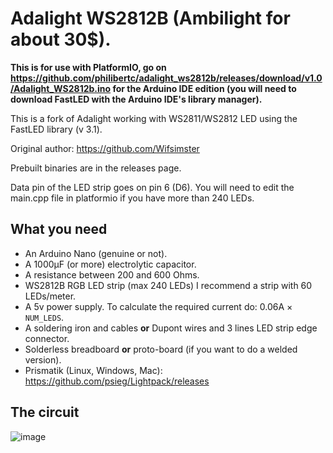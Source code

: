 # Adalight WS2812B (Ambilight for about 30$).
**This is for use with PlatformIO, go on https://github.com/philibertc/adalight_ws2812b/releases/download/v1.0/Adalight_WS2812b.ino for the Arduino IDE edition (you will need to download FastLED with the Arduino IDE's library manager).**

This is a fork of Adalight working with WS2811/WS2812 LED using the FastLED library (v 3.1).

Original author: https://github.com/Wifsimster

Prebuilt binaries are in the releases page.

Data pin of the LED strip goes on pin 6 (D6). You will need to edit the main.cpp file in platformio if you have more than 240 LEDs.

## What you need
- An Arduino Nano (genuine or not).
- A 1000µF (or more) electrolytic capacitor.
- A resistance between 200 and 600 Ohms.
- WS2812B RGB LED strip (max 240 LEDs) I recommend a strip with 60 LEDs/meter.
- A 5v power supply. To calculate the required current do: 0.06A × `NUM_LEDS`.
- A soldering iron and cables **or** Dupont wires and 3 lines LED strip edge connector.
- Solderless breadboard **or** proto-board (if you want to do a welded version).
- Prismatik (Linux, Windows, Mac): https://github.com/psieg/Lightpack/releases

## The circuit
![image](https://user-images.githubusercontent.com/57588282/112475769-76453500-8d71-11eb-9e01-6321eb142ff7.png)
